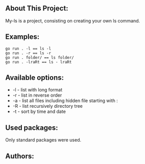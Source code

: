 ## About This Project:

My-ls is a project, consisting on creating your own ls command.

## Examples:
    go run . -l == ls -l
    go run . -r == ls -r
    go run . folder/ == ls folder/
    go run . -lraRt == ls - lraRt

## Available options:

* -l - list with long format
* -r - list in reverse order
* -a - list all files including hidden file starting with :
* -R - list recursively directory tree
* -t - sort by time and date

## Used packages:
Only standard packages were used.

## Authors:
